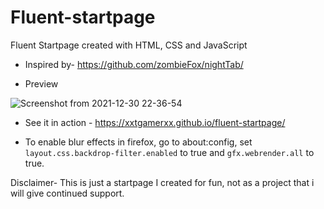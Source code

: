 # Fluent-startpage
Fluent Startpage created with HTML, CSS and JavaScript

- Inspired by- https://github.com/zombieFox/nightTab/

- Preview

![Screenshot from 2021-12-30 22-36-54](https://user-images.githubusercontent.com/72494265/147773152-822238b3-188f-48c9-8144-f747736033f6.png)

- See it in action - https://xxtgamerxx.github.io/fluent-startpage/

- To enable blur effects in firefox, go to about:config, set `layout.css.backdrop-filter.enabled` to true and `gfx.webrender.all` to true.

Disclaimer- This is just a startpage I created for fun, not as a project that i will give continued support.
